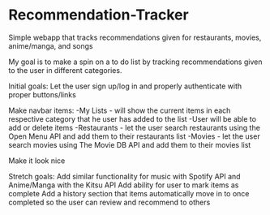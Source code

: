 # Recommendation-Tracker
Simple webapp that tracks recommendations given for restaurants, movies, anime/manga, and songs

My goal is to make a spin on a to do list by tracking recommendations given to the user in different categories.

Initial goals:
  Let the user sign up/log in and properly authenticate with proper buttons/links
  
  Make navbar items:
    -My Lists - will show the current items in each respective category that he user has added to the list
      -User will be able to add or delete items 
    -Restaurants - let the user search restaurants using the Open Menu API and add them to their restaurants list
    -Movies - let the user search movies using The Movie DB API and add them to their movies list
  
  Make it look nice
  
  
Stretch goals:
Add similar functionality for music with Spotify API and Anime/Manga with the Kitsu API
Add ability for user to mark items as complete
Add a history section that items automatically move in to once completed so the user can review and recommend to others 
